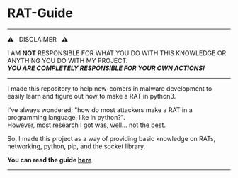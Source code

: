 # RAT-Guide

------------------------------------------------------------------------

:warning: &nbsp; DISCLAIMER &nbsp; :warning:

I AM **NOT** RESPONSIBLE FOR WHAT YOU DO WITH THIS KNOWLEDGE OR ANYTHING YOU DO WITH MY PROJECT. <br>
***YOU ARE COMPLETELY RESPONSIBLE FOR YOUR OWN ACTIONS!***

------------------------------------------------------------------------

I made this repository to help new-comers in malware development to easily learn and figure out how to make a RAT in python3. <br>

I've always wondered, "how do most attackers make a RAT in a programming language, like in python?". <br>
However, most research I got was, well... not the best.

So, I made this project as a way of providing basic knowledge on RATs, networking, python, pip, and the socket library.

**You can read the guide [here](https://github.com/Lin8x/rat-guide/blob/master/networkterms.md)**

------------------------------------------------------------------------
